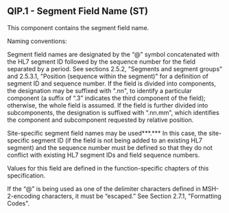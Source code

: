 ## QIP.1 - Segment Field Name (ST)

This component contains the segment field name.

Naming conventions:

Segment field names are designated by the “@” symbol concatenated with the HL7 segment ID followed by the sequence number for the field separated by a period. See sections 2.5.2, "Segments and segment groups" and 2.5.3.1, "Position (sequence within the segment)" for a definition of segment ID and sequence number. If the field is divided into components, the designation may be suffixed with ".nn", to identify a particular component (a suffix of “.3” indicates the third component of the field); otherwise, the whole field is assumed. If the field is further divided into subcomponents, the designation is suffixed with “.nn.mm", which identifies the component and subcomponent requested by relative position.

Site-specific segment field names may be used***.*** In this case, the site-specific segment ID (if the field is not being added to an existing HL7 segment) and the sequence number must be defined so that they do not conflict with existing HL7 segment IDs and field sequence numbers.

Values for this field are defined in the function-specific chapters of this specification.

If the “@” is being used as one of the delimiter characters defined in MSH-2-encoding characters, it must be “escaped.” See Section 2.7.1, "Formatting Codes".
